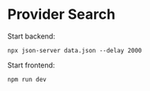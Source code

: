 # Provider Search

Start backend:

```
npx json-server data.json --delay 2000
```

Start frontend:

```
npm run dev
```
